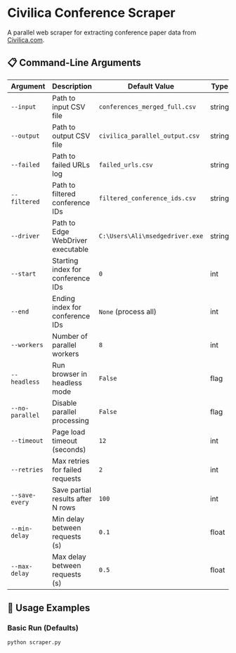 # Civilica Conference Scraper

A parallel web scraper for extracting conference paper data from [Civilica.com](https://civilica.com).

## 📋 Command-Line Arguments

| Argument | Description | Default Value | Type |
|----------|-------------|---------------|------|
| `--input` | Path to input CSV file | `conferences_merged_full.csv` | string |
| `--output` | Path to output CSV file | `civilica_parallel_output.csv` | string |
| `--failed` | Path to failed URLs log | `failed_urls.csv` | string |
| `--filtered` | Path to filtered conference IDs | `filtered_conference_ids.csv` | string |
| `--driver` | Path to Edge WebDriver executable | `C:\Users\Ali\msedgedriver.exe` | string |
| `--start` | Starting index for conference IDs | `0` | int |
| `--end` | Ending index for conference IDs | `None` (process all) | int |
| `--workers` | Number of parallel workers | `8` | int |
| `--headless` | Run browser in headless mode | `False` | flag |
| `--no-parallel` | Disable parallel processing | `False` | flag |
| `--timeout` | Page load timeout (seconds) | `12` | int |
| `--retries` | Max retries for failed requests | `2` | int |
| `--save-every` | Save partial results after N rows | `100` | int |
| `--min-delay` | Min delay between requests (s) | `0.1` | float |
| `--max-delay` | Max delay between requests (s) | `0.5` | float |

## 🚀 Usage Examples

### Basic Run (Defaults)
```bash
python scraper.py